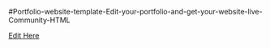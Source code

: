 #Portfolio-website-template-Edit-your-portfolio-and-get-your-website-live-Community-HTML

[Edit Here](https://div=pwa.dev/~/LebLeb03/diy=pwa/diy=pwa-github.io)
